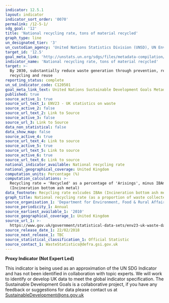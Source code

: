 ```yaml
---
indicator: 12.5.1
layout: indicator
indicator_sort_order: '0070'
permalink: /12-5-1/
sdg_goal: '12'
title: 'National recycling rate, tons of material recycled'
graph_type: line
un_designated_tier: '3'
un_custodian_agency: 'United Nations Statistics Division (UNSD), UN Environment (UNEP)'
target_id: '12.5'
goal_meta_link: 'http://unstats.un.org/sdgs/files/metadata-compilation/Metadata-Goal-12.pdf'
indicator_name: 'National recycling rate, tons of material recycled'
target: >-
  By 2030, substantially reduce waste generation through prevention, reduction,
  recycling and reuse
reporting_status: complete
un_sd_indicator_code: C120501
goal_meta_link_text: United Nations Sustainable Development Goals Metadata (pdf 782kB)
published: true
source_active_1: true
source_url_text_1: ENV23 - UK statistics on waste
source_active_2: false
source_url_text_2: Link to Source
source_active_3: false
source_url_3: Link to Source
data_non_statistical: false
data_show_map: false
source_active_4: true
source_url_text_4: Link to source
source_active_5: true
source_url_text_5: Link to source
source_active_6: true
source_url_text_6: Link to source
national_indicator_available: National recycling rate
national_geographical_coverage: United Kingdom
computation_units: Percentage (%)
computation_calculations: >-
  Recycling rate = 'Recycled' as a percentage of 'Arisings', minus IBAm
  (Incineration bottom ash metal)
data_footnote: Recycling rate exlcudes IBAm (Incineration bottom ash metal)
graph_title: National recycling rate (as a proportion of waste collected)
source_organisation_1: 'Department for Environment, Food & Rural Affairs (Defra)'
source_periodicity_1: Annual
source_earliest_available_1: '2010'
source_geographical_coverage_1: United Kingdom
source_url_1: >-
  https://www.gov.uk/government/statistical-data-sets/env23-uk-waste-data-and-management
source_release_date_1: 22/02/2018
source_next_release_1: TBC
source_statistical_classification_1: Official Statistic
source_contact_1: WasteStatistics@defra.gsi.gov.uk
---
```

**Proxy Indicator (Not Expert Led)**

This indicator is being used as an approximation of the UN SDG Indicator and has not been identified in collaboration with topic experts. We will work to identify or develop UK data to meet the global indicator specification. 
The Sustainable Development Goals is a collaborative project, if you have any feedback or suggestions for data please contact us at <SustainableDevelopment@ons.gov.uk>  
